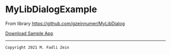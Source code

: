 # MyLibDialogExample
From library https://github.com/gzeinnumer/MyLibDialog

[Download Sample App](https://drive.google.com/file/d/1QqVb9S4GMxXaTp4U9_jjWBIw3tpjLBy_/view)

---

```
Copyright 2021 M. Fadli Zein
```
